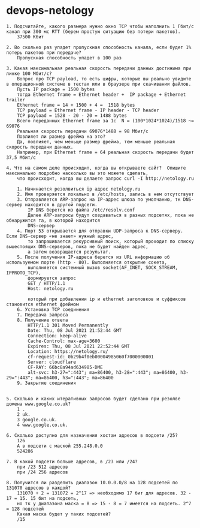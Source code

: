 # devops-netology


    1. Подсчитайте, какого размера нужно окно TCP чтобы наполнить 1 Гбит/с канал при 300 мс RTT (берем простую ситуацию без потери пакетов).
        37500 Кбит

    2. Во сколько раз упадет пропускная способность канала, если будет 1% потерь пакетов при передаче?
        Пропускная способность упадет в 100 раз
    
    3. Какая максимальная реальная скорость передачи данных достижима при линке 100 Мбит/с? 
        Вопрос про TCP payload, то есть цифры, которые вы реально увидите в операционной системе в тестах или в браузере при скачивании файлов. 
        Пусть IP package = 1500 bytes
        тогда Ethernet frame = Ethernet header +  IP package + Ethernet trailer 
        Ethernet frame = 14 + 1500 + 4 =  1518 bytes
        TCP payload = Ethernet frame - IP header - TCP header
        TCP payload = 1528 - 20 - 20 = 1488 bytes
        Всего переданных Ethernet frame за 1с  N = (100*1024*1024)/1518 ~= 69076
        Реальная скорость передачи 69076*1488 = 98 Мбит/с 
        Повлияет ли размер фрейма на это?
        Да, повлияет, чем меньще размер фрейма, тем меньше реальная скорость передачи данных.
        Например, при Ethernet frame = 64 реальная скорость передачи будет 37,5 Мбит/с
        
    4. Что на самом деле происходит, когда вы открываете сайт?  Опишите максимально подробно насколько вы это можете сделать,
        что происходит, когда вы делаете запрос curl -I http://netology.ru
    
        1. Начинается резолвиться ip адрес netology.ru
        2. Имя проверяется локально в /etc/hosts, запись в нем отсутствует
        3. Отправляется ARP-запрос на IP-адрес шлюза по умолчанию, тк DNS-сервер находится в другой подсети.
            IP DNS берется из файла /etc/resolv.conf
            Далее ARP-запросы будут создаваться в разных подсетях, пока не обнаружится та, в которой находится 
            DNS-сервер
        4. Порт 53 открывается для отправки UDP-запроса к DNS-серверу. Если DNS-сервер «не знает» нужный адрес, 
            то запрашивается рекурсивный поиск, который проходит по списку вышестоящих DNS-серверов, пока не будет найден адрес,
            а затем возвращается результат.
        5. После получения IP-адреса берется из URL информацию об используемом порте (http - 80). Выполняется открытие сокета,
            выполняется системный вызов socket(AF_INET, SOCK_STREAM, IPPROTO_TCP),
            формируется запрос 
            GET / HTTP/1.1
            Host: netology.ru
            
            который при добавлении ip и ethernet заголовков и суффиксов становится ethernet фреймом
        6. Установка TCP соединения
        7. Передача запроса
        8. Получение ответа
            HTTP/1.1 301 Moved Permanently
            Date: Thu, 08 Jul 2021 21:52:44 GMT
            Connection: keep-alive
            Cache-Control: max-age=3600
            Expires: Thu, 08 Jul 2021 22:52:44 GMT
            Location: https://netology.ru/
            cf-request-id: 0b29b4f0eb00004985060f7000000001
            Server: cloudflare
            CF-RAY: 66bc8a94ad634985-DME
            alt-svc: h3-27=":443"; ma=86400, h3-28=":443"; ma=86400, h3-29=":443"; ma=86400, h3=":443"; ma=86400
        9. Закрытие соединения
            

    5. Сколько и каких итеративных запросов будет сделано при резолве домена www.google.co.uk?
        1 .
        2 uk.
        3 google.co.uk.
        4 www.google.co.uk.

    6. Сколько доступно для назначения хостам адресов в подсети /25?
        126
        А в подсети с маской 255.248.0.0
        524286 
    
    7. В какой подсети больше адресов, в /23 или /24?
        при /23 512 адресов
        при /24 256 адресов

    8. Получится ли разделить диапазон 10.0.0.0/8 на 128 подсетей по 131070 адресов в каждой? 
        131070 + 2 = 131072 = 2^17 => необходимо 17 бит для адресов. 32 - 17 = 15. 15 бит на подсеть,
        но тк у диапазона маска = 8 => 15 - 8 = 7 имеется на подсеть. 2^7 = 128 подсетей
        Какая маска будет у таких подсетей?
        /15
        